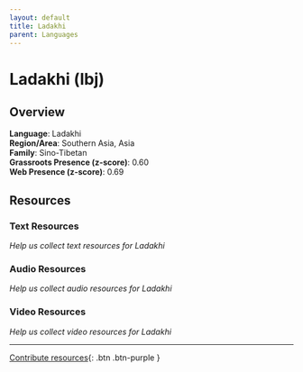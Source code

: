```yaml
---
layout: default
title: Ladakhi
parent: Languages
---
```


# Ladakhi (lbj)

## Overview

**Language**: Ladakhi  
**Region/Area**: Southern Asia, Asia  
**Family**: Sino-Tibetan  
**Grassroots Presence (z-score)**: 0.60  
**Web Presence (z-score)**: 0.69  

## Resources

### Text Resources
*Help us collect text resources for Ladakhi*

### Audio Resources
*Help us collect audio resources for Ladakhi*

### Video Resources
*Help us collect video resources for Ladakhi*

---

[Contribute resources](https://forms.office.com/e/1SfLJx3u1r){: .btn .btn-purple }
